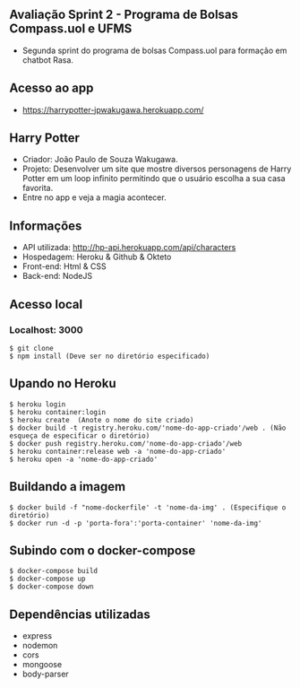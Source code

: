 ## Avaliação Sprint 2 - Programa de Bolsas Compass.uol e UFMS
- Segunda sprint do programa de bolsas Compass.uol para formação em chatbot Rasa.

## Acesso ao app
- https://harrypotter-jpwakugawa.herokuapp.com/

## Harry Potter
- Criador: João Paulo de Souza Wakugawa.
- Projeto: Desenvolver um site que mostre diversos personagens de Harry Potter em um loop infinito permitindo que o usuário escolha a sua casa favorita.
- Entre no app e veja a magia acontecer.

## Informações
- API utilizada: http://hp-api.herokuapp.com/api/characters
- Hospedagem: Heroku & Github & Okteto
- Front-end: Html & CSS
- Back-end: NodeJS  

## Acesso local
### Localhost: 3000
```
$ git clone
$ npm install (Deve ser no diretório especificado)
```

## Upando no Heroku
```
$ heroku login
$ heroku container:login
$ heroku create  (Anote o nome do site criado)
$ docker build -t registry.heroku.com/'nome-do-app-criado'/web . (Não esqueça de especificar o diretório)
$ docker push registry.heroku.com/'nome-do-app-criado'/web
$ heroku container:release web -a 'nome-do-app-criado'
$ heroku open -a 'nome-do-app-criado'
```

## Buildando a imagem
```
$ docker build -f "nome-dockerfile' -t 'nome-da-img' . (Especifique o diretório) 
$ docker run -d -p 'porta-fora':'porta-container' 'nome-da-img'
```

## Subindo com o docker-compose
```
$ docker-compose build
$ docker-compose up
$ docker-compose down
```

## Dependências utilizadas
- express
- nodemon
- cors
- mongoose
- body-parser